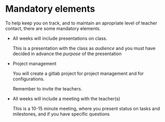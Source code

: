Mandatory elements
==========================

To help keep you on track, and to maintain an apropriate level of teacher contact, there are some mandatory elements.

* All weeks will include presentations on class.

    This is a presentation with the class as *audience* and you must have decided in advance the *purpose* of the presentation

* Project management

    You will create a gitlab project for project management and for configurations.

    Remember to invite the teachers.


* All weeks will include a meeting with the teacher(s)

    This is a 10-15 minute meeting, where you present status on tasks and milestones, and if you have specific questions
